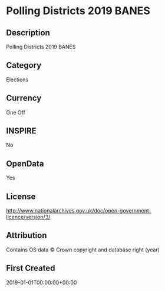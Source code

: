 # Polling Districts 2019 BANES

## Description
Polling Districts 2019 BANES

## Category
Elections

## Currency
One Off

## INSPIRE
No

## OpenData
Yes

## License
http://www.nationalarchives.gov.uk/doc/open-government-licence/version/3/

## Attribution
Contains OS data &copy; Crown copyright and database right (year)

## First Created
2019-01-01T00:00:00+00:00

